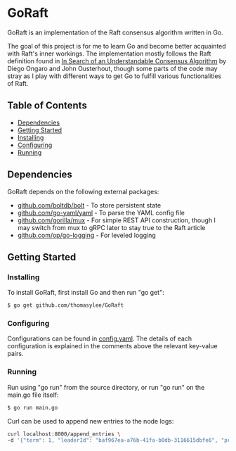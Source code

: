 # GoRaft
GoRaft is an implementation of the Raft consensus algorithm written in Go.

The goal of this project is for me to learn Go and become better acquainted with Raft's inner workings. The implementation mostly follows the Raft definition found in [In Search of an Understandable Consensus Algorithm](https://raft.github.io/raft.pdf) by Diego Ongaro and John Ousterhout, though some parts of the code may stray as I play with different ways to get Go to fulfill various functionalities of Raft.

## Table of Contents
- [Dependencies](#dependencies)
- [Getting Started](#getting-started)
 - [Installing](#installing)
 - [Configuring](#configuring)
 - [Running](#running)

## Dependencies
GoRaft depends on the following external packages:
* [github.com/boltdb/bolt](https://github.com/boltdb/bolt) - To store persistent state
* [github.com/go-yaml/yaml](https://github.com/go-yaml/yaml) - To parse the YAML config file
* [github.com/gorilla/mux](https://github.com/gorilla/mux) - For simple REST API construction, though I may switch from mux to gRPC later to stay true to the Raft article
* [github.com/op/go-logging](https://github.com/op/go-logging) - For leveled logging

## Getting Started

### Installing
To install GoRaft, first install Go and then run "go get":
```sh
$ go get github.com/thomasylee/GoRaft
```

### Configuring
Configurations can be found in [config.yaml](https://github.com/thomasylee/GoRaft/blob/master/config.yaml). The details of each configuration is explained in the comments above the relevant key-value pairs.

### Running
Run using "go run" from the source directory, or run "go run" on the main.go file itself:
```sh
$ go run main.go
```

Curl can be used to append new entries to the node logs:
```sh
curl localhost:8000/append_entries \
-d '{"term": 1, "leaderId": "baf967ea-a76b-41fa-b0db-3116615dbfe6", "prevLogIndex": -1, "prevLogTerm": -1, "commitIndex": -1, "entries": [{"key": "a", "value": "1"}]}'
```
